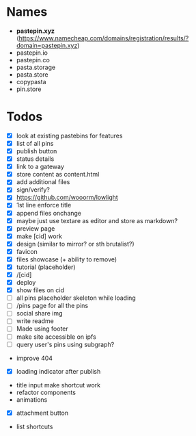 # Names

- **pastepin.xyz** (https://www.namecheap.com/domains/registration/results/?domain=pastepin.xyz)
- pastepin.io
- pastepin.co
- pasta.storage
- pasta.store
- copypasta
- pin.store

# Todos

- [x] look at existing pastebins for features
- [x] list of all pins
- [x] publish button
- [x] status details
- [x] link to a gateway
- [x] store content as content.html
- [x] add additional files
- [x] sign/verify?
- [x] https://github.com/wooorm/lowlight
- [x] 1st line enforce title
- [x] append files onchange
- [x] maybe just use textare as editor and store as markdown?
- [x] preview page
- [x] make [cid] work
- [x] design (similar to mirror? or sth brutalist?)
- [x] favicon
- [x] files showcase (+ ability to remove)
- [x] tutorial (placeholder)
- [x] /[cid]
- [x] deploy
- [x] show files on cid
- [ ] all pins placeholder skeleton while loading
- [ ] /pins page for all the pins
- [ ] social share img
- [ ] write readme
- [ ] Made using footer
- [ ] make site accessible on ipfs
- [ ] query user's pins using subgraph?
- improve 404
- [x] loading indicator after publish
- title input make shortcut work
- refactor components
- animations
- [x] attachment button
- list shortcuts
